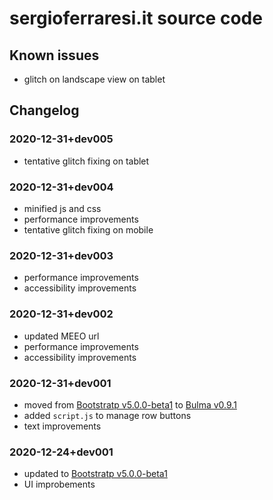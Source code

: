 # sergioferraresi.it source code

## Known issues
*  glitch on landscape view on tablet

## Changelog

### 2020-12-31+dev005
*  tentative glitch fixing on tablet

### 2020-12-31+dev004
*  minified js and css
*  performance improvements
*  tentative glitch fixing on mobile

### 2020-12-31+dev003
*  performance improvements
*  accessibility improvements

### 2020-12-31+dev002
*  updated MEEO url
*  performance improvements
*  accessibility improvements

### 2020-12-31+dev001
*  moved from [Bootstratp v5.0.0-beta1](https://getbootstrap.com/) to [Bulma v0.9.1](https://bulma.io/)
*  added `script.js` to manage row buttons
*  text improvements

### 2020-12-24+dev001
*  updated to [Bootstratp v5.0.0-beta1](https://getbootstrap.com/)
*  UI improbements
